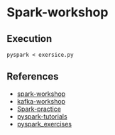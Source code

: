 # Spark-workshop

## Execution 
```
pyspark < exersice.py
```
## References
* [spark-workshop](https://jaceklaskowski.github.io/spark-workshop/exercises/)
* [kafka-workshop](https://jaceklaskowski.github.io/kafka-workshop/exercises/)
* [Spark-practice](https://github.com/XD-DENG/Spark-practice)
* [pyspark-tutorials](https://github.com/UrbanInstitute/pyspark-tutorials)
* [pyspark_exercises](https://github.com/areibman/pyspark_exercises)